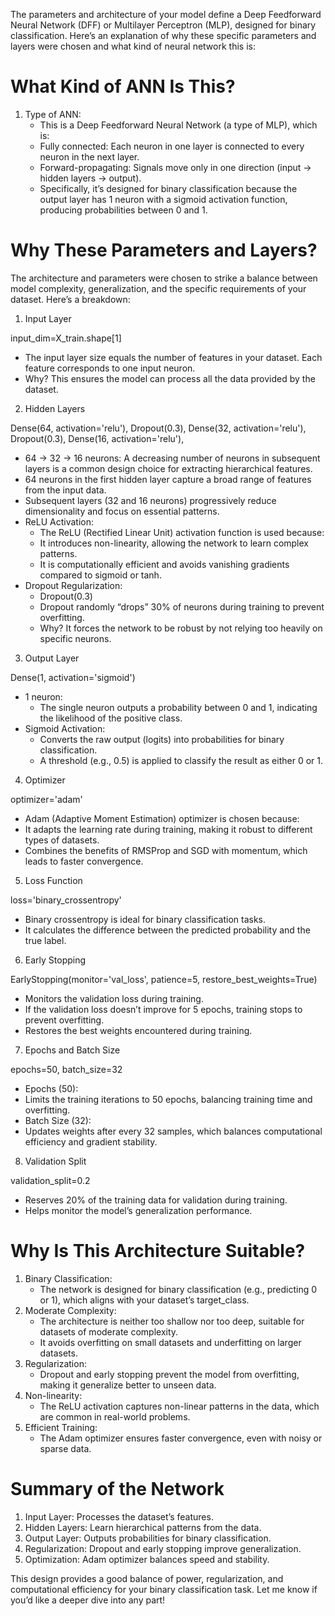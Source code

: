 The parameters and architecture of your model define a Deep Feedforward Neural Network (DFF) or Multilayer Perceptron (MLP), designed for binary classification. Here’s an explanation of why these specific parameters and layers were chosen and what kind of neural network this is:

# What Kind of ANN Is This?
1.	Type of ANN:
    - This is a Deep Feedforward Neural Network (a type of MLP), which is:
    - Fully connected: Each neuron in one layer is connected to every neuron in the next layer.
    - Forward-propagating: Signals move only in one direction (input → hidden layers → output).
    - Specifically, it’s designed for binary classification because the output layer has 1 neuron with a sigmoid activation function, producing probabilities between 0 and 1.

# Why These Parameters and Layers?

The architecture and parameters were chosen to strike a balance between model complexity, generalization, and the specific requirements of your dataset. Here’s a breakdown:

1. Input Layer

input_dim=X_train.shape[1]

- The input layer size equals the number of features in your dataset. Each feature corresponds to one input neuron.
- Why? This ensures the model can process all the data provided by the dataset.

2. Hidden Layers

Dense(64, activation='relu'),
Dropout(0.3),
Dense(32, activation='relu'),
Dropout(0.3),
Dense(16, activation='relu'),

- 64 → 32 → 16 neurons: A decreasing number of neurons in subsequent layers is a common design choice for extracting hierarchical features.
- 64 neurons in the first hidden layer capture a broad range of features from the input data.
- Subsequent layers (32 and 16 neurons) progressively reduce dimensionality and focus on essential patterns.
- ReLU Activation:
    - The ReLU (Rectified Linear Unit) activation function is used because:
    - It introduces non-linearity, allowing the network to learn complex patterns.
    - It is computationally efficient and avoids vanishing gradients compared to sigmoid or tanh.
- Dropout Regularization:
    - Dropout(0.3)
    - Dropout randomly “drops” 30% of neurons during training to prevent overfitting.
    - Why? It forces the network to be robust by not relying too heavily on specific neurons.

3. Output Layer

Dense(1, activation='sigmoid')

- 1 neuron:
    - The single neuron outputs a probability between 0 and 1, indicating the likelihood of the positive class.
- Sigmoid Activation:
    - Converts the raw output (logits) into probabilities for binary classification.
    - A threshold (e.g., 0.5) is applied to classify the result as either 0 or 1.

4. Optimizer

optimizer='adam'

   - Adam (Adaptive Moment Estimation) optimizer is chosen because:
   - It adapts the learning rate during training, making it robust to different types of datasets.
   - Combines the benefits of RMSProp and SGD with momentum, which leads to faster convergence.

5. Loss Function

loss='binary_crossentropy'

   - Binary crossentropy is ideal for binary classification tasks.
   - It calculates the difference between the predicted probability and the true label.

6. Early Stopping

EarlyStopping(monitor='val_loss', patience=5, restore_best_weights=True)

   - Monitors the validation loss during training.
   - If the validation loss doesn’t improve for 5 epochs, training stops to prevent overfitting.
   - Restores the best weights encountered during training.

7. Epochs and Batch Size

epochs=50,
batch_size=32

   - Epochs (50):
   - Limits the training iterations to 50 epochs, balancing training time and overfitting.
   - Batch Size (32):
   - Updates weights after every 32 samples, which balances computational efficiency and gradient stability.

8. Validation Split

validation_split=0.2

   - Reserves 20% of the training data for validation during training.
   - Helps monitor the model’s generalization performance.

# Why Is This Architecture Suitable?
1.	Binary Classification:
    - The network is designed for binary classification (e.g., predicting 0 or 1), which aligns with your dataset’s target_class.
2.	Moderate Complexity:
    - The architecture is neither too shallow nor too deep, suitable for datasets of moderate complexity.
    - It avoids overfitting on small datasets and underfitting on larger datasets.
3.	Regularization:
    - Dropout and early stopping prevent the model from overfitting, making it generalize better to unseen data.
4.	Non-linearity:
    - The ReLU activation captures non-linear patterns in the data, which are common in real-world problems.
5.	Efficient Training:
    - The Adam optimizer ensures faster convergence, even with noisy or sparse data.

# Summary of the Network
1. Input Layer: Processes the dataset’s features.
2. Hidden Layers: Learn hierarchical patterns from the data.
3. Output Layer: Outputs probabilities for binary classification.
4. Regularization: Dropout and early stopping improve generalization.
5. Optimization: Adam optimizer balances speed and stability.

This design provides a good balance of power, regularization, and computational efficiency for your binary classification task. Let me know if you’d like a deeper dive into any part!